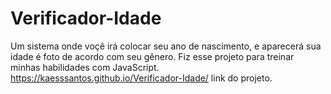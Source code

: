 # Verificador-Idade
 Um sistema onde voçê irá colocar seu ano de nascimento, e aparecerá sua idade é foto de acordo com seu gênero.
Fiz esse projeto para treinar minhas habilidades com JavaScript.
https://kaesssantos.github.io/Verificador-Idade/ link do projeto.
